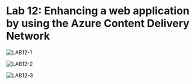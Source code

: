 # Lab 12: Enhancing a web application by using the Azure Content Delivery Network

![LAB12-1](LAB12-1.jpg)

![LAB12-2](LAB12-2.jpg)

![LAB12-3](LAB12-3.jpg)
